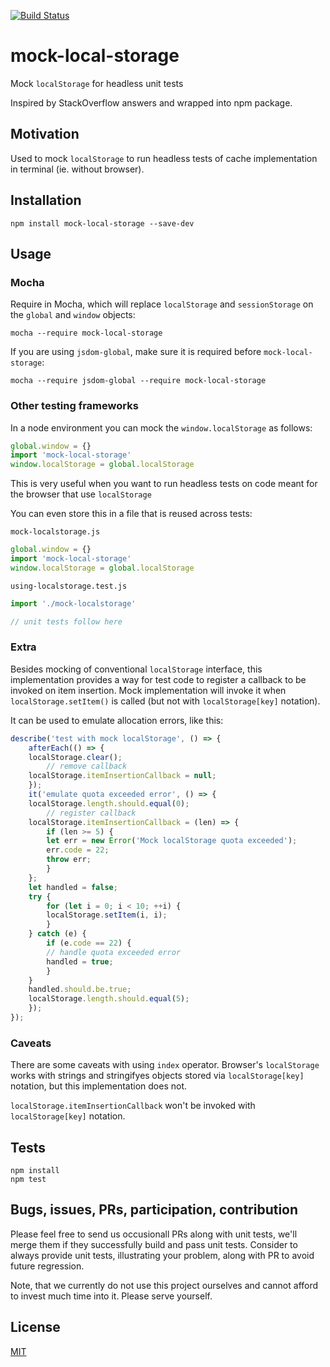 [![Build Status](https://travis-ci.com/letsrock-today/mock-local-storage.svg?branch=master)](https://travis-ci.com/letsrock-today/mock-local-storage)

# mock-local-storage

Mock `localStorage` for headless unit tests

Inspired by StackOverflow answers and wrapped into npm package.

## Motivation

Used to mock `localStorage` to run headless tests of cache implementation in terminal (ie. without browser).

## Installation

    npm install mock-local-storage --save-dev

## Usage

### Mocha

Require in Mocha, which will replace `localStorage` and `sessionStorage` on the `global` and `window` objects:

    mocha --require mock-local-storage

If you are using `jsdom-global`, make sure it is required before `mock-local-storage`:  

    mocha --require jsdom-global --require mock-local-storage

### Other testing frameworks

In a node environment you can mock the `window.localStorage` as follows:

```js
global.window = {}
import 'mock-local-storage'
window.localStorage = global.localStorage
```

This is very useful when you want to run headless tests on code meant for the browser that use `localStorage`

You can even store this in a file that is reused across tests:

`mock-localstorage.js`

```js
global.window = {}
import 'mock-local-storage'
window.localStorage = global.localStorage
```

`using-localstorage.test.js`

```js
import './mock-localstorage'

// unit tests follow here
```

### Extra

Besides mocking of conventional `localStorage` interface, this implementation provides
a way for test code to register a callback to be invoked on item insertion.
Mock implementation will invoke it when `localStorage.setItem()` is called
(but not with `localStorage[key]` notation).

It can be used to emulate allocation errors, like this:
```js
describe('test with mock localStorage', () => {
    afterEach(() => {
	localStorage.clear();
		// remove callback
	localStorage.itemInsertionCallback = null;
    });
    it('emulate quota exceeded error', () => {
	localStorage.length.should.equal(0);
		// register callback
	localStorage.itemInsertionCallback = (len) => {
	    if (len >= 5) {
		let err = new Error('Mock localStorage quota exceeded');
		err.code = 22;
		throw err;
	    }
	};
	let handled = false;
	try {
	    for (let i = 0; i < 10; ++i) {
		localStorage.setItem(i, i);
	    }
	} catch (e) {
	    if (e.code == 22) {
		// handle quota exceeded error
		handled = true;
	    }
	}
	handled.should.be.true;
	localStorage.length.should.equal(5);
    });
});
```

### Caveats

There are some caveats with using `index` operator. Browser's `localStorage`
works with strings and stringifyes objects stored via `localStorage[key]` notation,
but this implementation does not.

`localStorage.itemInsertionCallback` won't be invoked with  `localStorage[key]` notation.

## Tests

    npm install
    npm test
    
## Bugs, issues, PRs, participation, contribution

Please feel free to send us occusionall PRs along with unit tests,
we'll merge them if they successfully build and pass unit tests.
Consider to always provide unit tests, illustrating your problem, along with PR to avoid future regression.

Note, that we currently do not use this project ourselves and cannot afford to invest much time into it.
Please serve yourself.

## License

[MIT](https://github.com/letsrock-today/mock-local-storage/blob/master/LICENSE)
